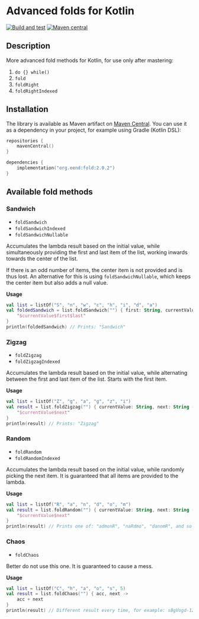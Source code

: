 # Advanced folds for Kotlin

[![Build and test](https://github.com/mattoopie/fold/actions/workflows/build-test.yaml/badge.svg)](https://github.com/mattoopie/fold/actions/workflows/build-test.yaml)
[![Maven central](https://img.shields.io/maven-central/v/org.eend/fold?label=Maven%20Central&logo=apachemaven)](https://mvnrepository.com/artifact/org.eend/fold)

## Description

More advanced fold methods for Kotlin, for use only after mastering:

1. `do {} while()`
2. `fold`
3. `foldRight`
4. `foldRightIndexed`

## Installation

The library is available as Maven artifact on [Maven Central](https://mvnrepository.com/artifact/org.eend/fold).
You can use it as a dependency in your project, for example using Gradle (Kotlin DSL):

```kotlin
repositories {
    mavenCentral()
}

dependencies {
    implementation("org.eend:fold:2.0.2")
}
```

## Available fold methods

### Sandwich

* `foldSandwich`
* `foldSandwichIndexed`
* `foldSandwichNullable`

Accumulates the lambda result based on the initial value, while simultaneously
providing the first and last item of the list, working inwards towards the center of the list.

If there is an odd number of items, the center item is not provided and is thus lost.
An alternative for this is using `foldSandwichNullable`, which keeps the center item but also
adds a null value.

**Usage**

```kotlin
val list = listOf("S", "n", "w", "c", "h", "i", "d", "a")
val foldedSandwich = list.foldSandwich("") { first: String, currentValue: String, last: String ->
    "$currentValue$first$last"
}
println(foldedSandwich) // Prints: "Sandwich"
```

### Zigzag

* `foldZigzag`
* `foldZigzagIndexed`

Accumulates the lambda result based on the initial value, while alternating
between the first and last item of the list. Starts with the first item.

**Usage**

```kotlin
val list = listOf("Z", "g", "a", "g", "z", "i")
val result = list.foldZigzag("") { currentValue: String, next: String ->
    "$currentValue$next"
}
println(result) // Prints: "Zigzag"
```

### Random

* `foldRandom`
* `foldRandomIndexed`

Accumulates the lambda result based on the initial value, while randomly
picking the next item. It is guaranteed that all items are provided to the lambda.

**Usage**

```kotlin
val list = listOf("R", "a", "n", "d", "o", "m")
val result = list.foldRandom("") { currentValue: String, next: String ->
    "$currentValue$next"
}
println(result) // Prints one of: "admonR", "naRdmo", "danomR", and so on.
```

### Chaos

* `foldChaos`

Better do not use this one. It is guaranteed to cause a mess.

**Usage**

```kotlin
val list = listOf("C", "h", "a", "o", "s", 5)
val result = list.foldChaos("") { acc, next ->
    acc + next
}
println(result) // Different result every time, for example: sBgVogd-1207019598hs5o
```
